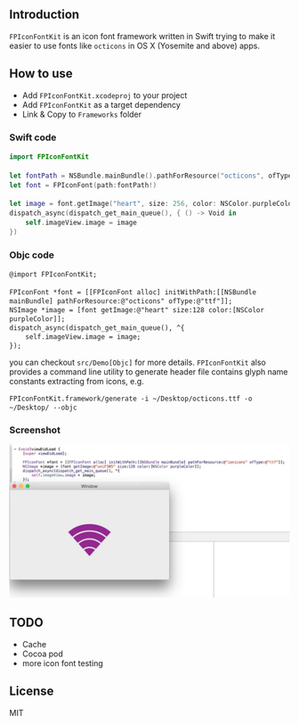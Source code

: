 
## Introduction

`FPIconFontKit` is an icon font framework written in Swift trying to make it easier to use fonts like `octicons` in OS X (Yosemite and above) apps. 

## How to use

* Add `FPIconFontKit.xcodeproj` to your project
* Add `FPIconFontKit` as a target dependency
* Link & Copy to `Frameworks` folder

### Swift code
```swift
import FPIconFontKit

let fontPath = NSBundle.mainBundle().pathForResource("octicons", ofType: "ttf")
let font = FPIconFont(path:fontPath!)
        
let image = font.getImage("heart", size: 256, color: NSColor.purpleColor())
dispatch_async(dispatch_get_main_queue(), { () -> Void in
    self.imageView.image = image
})

```

### Objc code

```objc
@import FPIconFontKit;

FPIconFont *font = [[FPIconFont alloc] initWithPath:[[NSBundle mainBundle] pathForResource:@"octicons" ofType:@"ttf"]];
NSImage *image = [font getImage:@"heart" size:128 color:[NSColor purpleColor]];
dispatch_async(dispatch_get_main_queue(), ^{
    self.imageView.image = image;
});

```

you can checkout `src/Demo[Objc]` for more details. `FPIconFontKit` also provides a command line utility to generate header file contains glyph name constants extracting from icons, e.g.
```shell
FPIconFontKit.framework/generate -i ~/Desktop/octicons.ttf -o ~/Desktop/ --objc
```

### Screenshot

![demo-objc](docs/demo_objc.jpg)

## TODO
* Cache
* Cocoa pod
* more icon font testing


## License

MIT